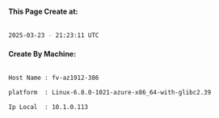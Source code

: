 
   
#### This Page Create at:

```bash

2025-03-23 - 21:23:11 UTC

```

#### Create By Machine:

```bash

Host Name : fv-az1912-386

platform  : Linux-6.8.0-1021-azure-x86_64-with-glibc2.39

Ip Local  : 10.1.0.113

```

